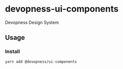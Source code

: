# devopness-ui-components

Devopness Design System

## Usage

### Install

```
yarn add @devopness/ui-components
```
